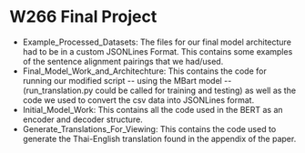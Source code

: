 # W266 Final Project

* Example_Processed_Datasets: The files for our final model architecture had to be in a custom JSONLines Format. This contains some examples of the sentence alignment pairings that we had/used.
* Final_Model_Work_and_Architechture: This contains the code for running our modified script -- using the MBart model -- (run_translation.py could be called for training and testing) as well as the code we used to convert the csv data into JSONLines format.
* Initial_Model_Work: This contains all the code used in the BERT as an encoder and decoder structure.
* Generate_Translations_For_Viewing: This contains the code used to generate the Thai-English translation found in the appendix of the paper.
